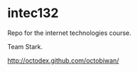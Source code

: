 intec132
========

Repo for the internet technologies course.

Team Stark.

http://octodex.github.com/octobiwan/
